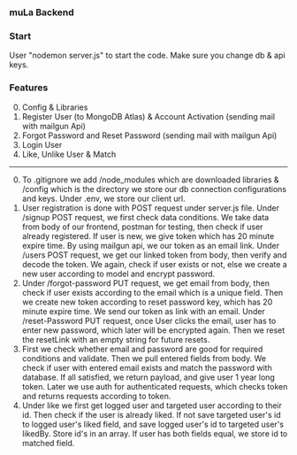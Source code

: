 ###

### muLa Backend

###

### Start

User "nodemon server.js" to start the code.
Make sure you change db & api keys.

### Features

0. Config & Libraries
1. Register User (to MongoDB Atlas) & Account Activation (sending mail with mailgun Api)
2. Forgot Password and Reset Password (sending mail with mailgun Api)
3. Login User
4. Like, Unlike User & Match

---

0. To .gitignore we add /node_modules which are downloaded libraries & /config which is the directory we store our db connection configurations and keys.
   Under .env, we store our client url.
1. User registration is done with POST request under server.js file.
   Under /signup POST request, we first check data conditions. We take data from body of our frontend, postman for testing, then check if user already registered. If user is new, we give token which has 20 minute expire time. By using mailgun api, we our token as an email link.
   Under /users POST request, we get our linked token from body, then verify and decode the token. We again, check if user exists or not, else we create a new user according to model and encrypt password.
2. Under /forgot-password PUT request, we get email from body, then check if user exists according to the email which is a unique field. Then we create new token according to reset password key, which has 20 minute expire time. We send our token as link with an email.
   Under /reset-Password PUT request, once User clicks the email, user has to enter new password, which later will be encrypted again. Then we reset the resetLink with an empty string for future resets.
3. First we check whether email and password are good for required conditions and validate. Then we pull entered fields from body. We check if user with entered email exists and match the password with database. If all satisfied, we return payload, and give user 1 year long token.
   Later we use auth for authenticated requests, which checks token and returns requests according to token.
4. Under like we first get logged user and targeted user according to their id. Then check if the user is already liked. If not save targeted user's id to logged user's liked field, and save logged user's id to targeted user's likedBy. Store id's in an array. If user has both fields equal, we store id to matched field.
